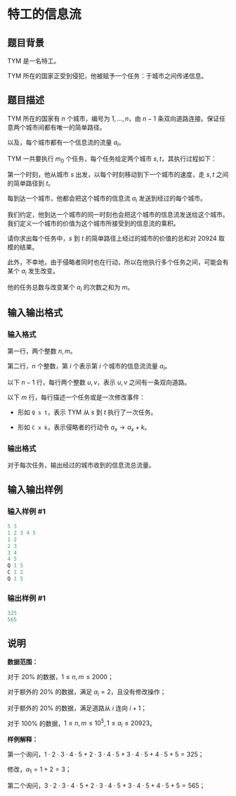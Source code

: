 # 特工的信息流

## 题目背景

$\text{TYM}$ 是一名特工。

$\text{TYM}$ 所在的国家正受到侵犯，他被赋予一个任务：于城市之间传递信息。

## 题目描述

$\text{TYM}$ 所在的国家有 $n$ 个城市，编号为 $1,\dots,n$，由 $n - 1$ 条双向道路连接。保证任意两个城市间都有唯一的简单路径。

以及，每个城市都有一个信息流的流量 $a_i$。

$\text{TYM}$ 一共要执行 $m_0$ 个任务，每个任务给定两个城市 $s,t$，其执行过程如下：

第一个时刻，他从城市 $s$ 出发，以每个时刻移动到下一个城市的速度，走 $s,t$ 之间的简单路径到 $t$。

每到达一个城市，他都会把这个城市的信息流 $a_i$ 发送到经过的每个城市。

我们约定，他到达一个城市的同一时刻也会把这个城市的信息流发送给这个城市。我们定义一个城市的价值为这个城市所接受到的信息流的乘积。

请你求出每个任务中，$s$ 到 $t$ 的简单路径上经过的城市的价值的总和对 $20924$ 取模的结果。

此外，不幸地，由于侵略者同时也在行动，所以在他执行多个任务之间，可能会有某个 $a_i$ 发生改变。

他的任务总数与改变某个 $a_i$ 的次数之和为 $m$。

## 输入输出格式

### 输入格式

第一行，两个整数 $n,m$。

第二行，$n$ 个整数，第 $i$ 个表示第 $i$ 个城市的信息流流量 $a_i$。

以下 $n - 1$ 行，每行两个整数 $u,v$，表示 $u,v$ 之间有一条双向道路。

以下 $m$ 行，每行描述一个任务或是一次修改事件：

- 形如 `Q s t`，表示 $\text{TYM}$ 从 $s$ 到 $t$ 执行了一次任务。

- 形如 `C x k`，表示侵略者的行动令 $a_x \rightarrow a_x + k$。

### 输出格式

对于每次任务，输出经过的城市收到的信息流总流量。

## 输入输出样例

### 输入样例 #1

```cpp
5 3
1 2 3 4 5
1 2
2 3
3 4
4 5
Q 1 5
C 1 2
Q 1 5
```


### 输出样例 #1

```cpp
325
565
```


## 说明

**数据范围：**

对于 $20\%$ 的数据，$1 \leq n,m \leq 2000$；

对于额外的 $20\%$ 的数据，满足 $a_i=2$，且没有修改操作；

对于额外的 $20\%$ 的数据，满足道路从 $i$ 连向 $i+1$；

对于 $100\%$ 的数据，$1 \leq n,m \leq 10^5,1 \leq a_i \leq 20923$。

**样例解释：**

第一个询问，$1 \cdot 2 \cdot 3 \cdot 4 \cdot 5 + 2 \cdot 3 \cdot 4 \cdot 5 + 3 \cdot 4 \cdot 5 + 4 \cdot 5 + 5 = 325$；

修改，$a_1 = 1 + 2 = 3$；

第二个询问，$3 \cdot 2 \cdot 3 \cdot 4 \cdot 5 + 2 \cdot 3 \cdot 4 \cdot 5 + 3 \cdot 4 \cdot 5 + 4 \cdot 5 + 5 = 565$；

